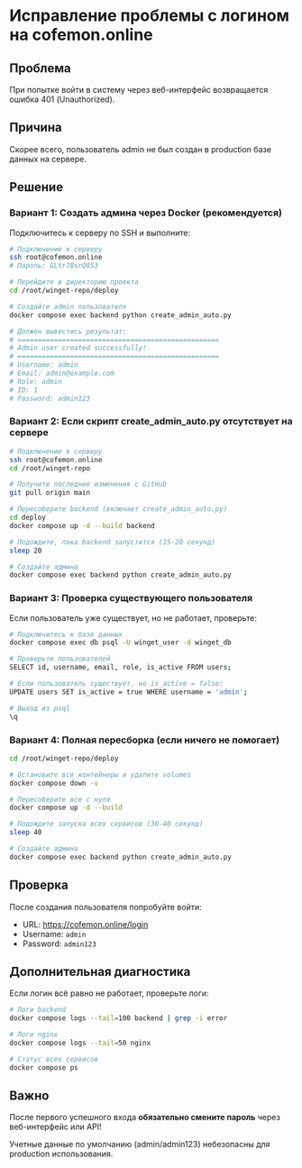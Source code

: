 # Исправление проблемы с логином на cofemon.online

## Проблема
При попытке войти в систему через веб-интерфейс возвращается ошибка 401 (Unauthorized).

## Причина
Скорее всего, пользователь admin не был создан в production базе данных на сервере.

## Решение

### Вариант 1: Создать админа через Docker (рекомендуется)

Подключитесь к серверу по SSH и выполните:

```bash
# Подключение к серверу
ssh root@cofemon.online
# Пароль: GLtr7BsrQ053

# Перейдите в директорию проекта
cd /root/winget-repo/deploy

# Создайте admin пользователя
docker compose exec backend python create_admin_auto.py

# Должен вывестись результат:
# ==================================================
# Admin user created successfully!
# ==================================================
# Username: admin
# Email: admin@example.com
# Role: admin
# ID: 1
# Password: admin123
```

### Вариант 2: Если скрипт create_admin_auto.py отсутствует на сервере

```bash
# Подключение к серверу
ssh root@cofemon.online
cd /root/winget-repo

# Получите последние изменения с GitHub
git pull origin main

# Пересоберите backend (включает create_admin_auto.py)
cd deploy
docker compose up -d --build backend

# Подождите, пока backend запустится (15-20 секунд)
sleep 20

# Создайте админа
docker compose exec backend python create_admin_auto.py
```

### Вариант 3: Проверка существующего пользователя

Если пользователь уже существует, но не работает, проверьте:

```bash
# Подключитесь к базе данных
docker compose exec db psql -U winget_user -d winget_db

# Проверьте пользователей
SELECT id, username, email, role, is_active FROM users;

# Если пользователь существует, но is_active = false:
UPDATE users SET is_active = true WHERE username = 'admin';

# Выход из psql
\q
```

### Вариант 4: Полная пересборка (если ничего не помогает)

```bash
cd /root/winget-repo/deploy

# Остановите все контейнеры и удалите volumes
docker compose down -v

# Пересоберите все с нуля
docker compose up -d --build

# Подождите запуска всех сервисов (30-40 секунд)
sleep 40

# Создайте админа
docker compose exec backend python create_admin_auto.py
```

## Проверка

После создания пользователя попробуйте войти:
- URL: https://cofemon.online/login
- Username: `admin`
- Password: `admin123`

## Дополнительная диагностика

Если логин всё равно не работает, проверьте логи:

```bash
# Логи backend
docker compose logs --tail=100 backend | grep -i error

# Логи nginx
docker compose logs --tail=50 nginx

# Статус всех сервисов
docker compose ps
```

## Важно

После первого успешного входа **обязательно смените пароль** через веб-интерфейс или API!

Учетные данные по умолчанию (admin/admin123) небезопасны для production использования.
